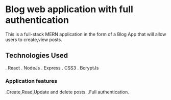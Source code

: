 # Blog web application with full authentication 

This is a full-stack MERN application in the form of a Blog App that will allow users to create,view posts.

## Technologies Used

. React
. NodeJs
. Express
. CSS3
. BcryptJs


### Application features

.Create,Read,Update and delete posts.
.Full authentication.

